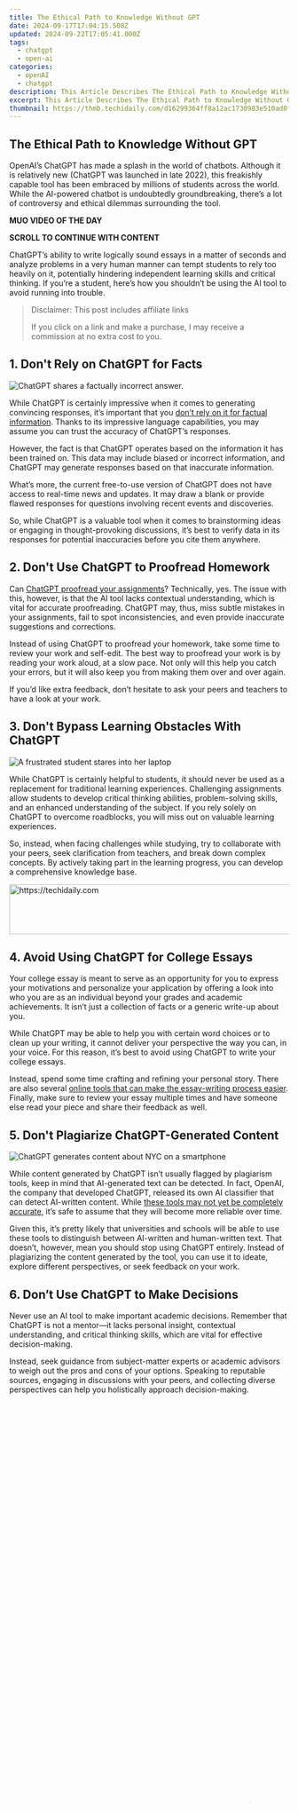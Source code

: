 ```yaml
---
title: The Ethical Path to Knowledge Without GPT
date: 2024-09-17T17:04:15.508Z
updated: 2024-09-22T17:05:41.000Z
tags:
  - chatgpt
  - open-ai
categories:
  - openAI
  - chatgpt
description: This Article Describes The Ethical Path to Knowledge Without GPT
excerpt: This Article Describes The Ethical Path to Knowledge Without GPT
thumbnail: https://thmb.techidaily.com/d16299364ff8a12ac1730983e510ad0f5d027390038abb94b7b607447c1cc871.jpg
---
```


## The Ethical Path to Knowledge Without GPT

 OpenAI’s ChatGPT has made a splash in the world of chatbots. Although it is relatively new (ChatGPT was launched in late 2022), this freakishly capable tool has been embraced by millions of students across the world. While the AI-powered chatbot is undoubtedly groundbreaking, there’s a lot of controversy and ethical dilemmas surrounding the tool.

**MUO VIDEO OF THE DAY**

**SCROLL TO CONTINUE WITH CONTENT**

 ChatGPT’s ability to write logically sound essays in a matter of seconds and analyze problems in a very human manner can tempt students to rely too heavily on it, potentially hindering independent learning skills and critical thinking. If you’re a student, here’s how you shouldn’t be using the AI tool to avoid running into trouble.

>  Disclaimer: This post includes affiliate links
>
>  If you click on a link and make a purchase, I may receive a commission at no extra cost to you.
>

## 1\. Don't Rely on ChatGPT for Facts

![ChatGPT shares a factually incorrect answer.](https://static1.makeuseofimages.com/wordpress/wp-content/uploads/2023/05/chatgpt-shares-a-factually-incorrect-answer.jpg)

 While ChatGPT is certainly impressive when it comes to generating convincing responses, it’s important that you [don’t rely on it for factual information](https://www.makeuseof.com/does-chatgpt-lie/). Thanks to its impressive language capabilities, you may assume you can trust the accuracy of ChatGPT’s responses.

 However, the fact is that ChatGPT operates based on the information it has been trained on. This data may include biased or incorrect information, and ChatGPT may generate responses based on that inaccurate information.

 What’s more, the current free-to-use version of ChatGPT does not have access to real-time news and updates. It may draw a blank or provide flawed responses for questions involving recent events and discoveries.

 So, while ChatGPT is a valuable tool when it comes to brainstorming ideas or engaging in thought-provoking discussions, it’s best to verify data in its responses for potential inaccuracies before you cite them anywhere.

## 2\. Don't Use ChatGPT to Proofread Homework

 Can [ChatGPT proofread your assignments](https://www.makeuseof.com/can-chatgpt-be-used-as-proofreader/)? Technically, yes. The issue with this, however, is that the AI tool lacks contextual understanding, which is vital for accurate proofreading. ChatGPT may, thus, miss subtle mistakes in your assignments, fail to spot inconsistencies, and even provide inaccurate suggestions and corrections.

 Instead of using ChatGPT to proofread your homework, take some time to review your work and self-edit. The best way to proofread your work is by reading your work aloud, at a slow pace. Not only will this help you catch your errors, but it will also keep you from making them over and over again.

 If you’d like extra feedback, don’t hesitate to ask your peers and teachers to have a look at your work.

## 3\. Don't Bypass Learning Obstacles With ChatGPT

![A frustrated student stares into her laptop](https://static1.makeuseofimages.com/wordpress/wp-content/uploads/2023/05/a-frustrated-student-stares-into-her-laptop.jpg)

 While ChatGPT is certainly helpful to students, it should never be used as a replacement for traditional learning experiences. Challenging assignments allow students to develop critical thinking abilities, problem-solving skills, and an enhanced understanding of the subject. If you rely solely on ChatGPT to overcome roadblocks, you will miss out on valuable learning experiences.

 So, instead, when facing challenges while studying, try to collaborate with your peers, seek clarification from teachers, and break down complex concepts. By actively taking part in the learning progress, you can develop a comprehensive knowledge base.

<!-- affiliate ads begin -->
<a href="https://appsumo.8odi.net/c/5597632/2118305/7443" target="_top" id="2118305">
  <img src="//a.impactradius-go.com/display-ad/7443-2118305" border="0" alt="https://techidaily.com" width="728" height="90"/>
</a>
<img height="0" width="0" src="https://appsumo.8odi.net/i/5597632/2118305/7443" style="position:absolute;visibility:hidden;" border="0" />
<!-- affiliate ads end -->

## 4\. Avoid Using ChatGPT for College Essays

 Your college essay is meant to serve as an opportunity for you to express your motivations and personalize your application by offering a look into who you are as an individual beyond your grades and academic achievements. It isn’t just a collection of facts or a generic write-up about you.

 While ChatGPT may be able to help you with certain word choices or to clean up your writing, it cannot deliver your perspective the way you can, in your voice. For this reason, it’s best to avoid using ChatGPT to write your college essays.

 Instead, spend some time crafting and refining your personal story. There are also several [online tools that can make the essay-writing process easier](http://makeuseof.com/tag/writing-college-admissions-essay/). Finally, make sure to review your essay multiple times and have someone else read your piece and share their feedback as well.

## 5\. Don't Plagiarize ChatGPT-Generated Content

![ChatGPT generates content about NYC on a smartphone](https://static1.makeuseofimages.com/wordpress/wp-content/uploads/2023/05/chatgpt-generates-content-about-nyc-on-a-smartphone.jpg)

 While content generated by ChatGPT isn’t usually flagged by plagiarism tools, keep in mind that AI-generated text can be detected. In fact, OpenAI, the company that developed ChatGPT, released its own AI classifier that can detect AI-written content. While [these tools may not yet be completely accurate](https://www.makeuseof.com/ai-content-detectors-dont-work/), it’s safe to assume that they will become more reliable over time.

 Given this, it’s pretty likely that universities and schools will be able to use these tools to distinguish between AI-written and human-written text. That doesn’t, however, mean you should stop using ChatGPT entirely. Instead of plagiarizing the content generated by the tool, you can use it to ideate, explore different perspectives, or seek feedback on your work.

## 6\. Don’t Use ChatGPT to Make Decisions

 Never use an AI tool to make important academic decisions. Remember that ChatGPT is not a mentor—it lacks personal insight, contextual understanding, and critical thinking skills, which are vital for effective decision-making.

 Instead, seek guidance from subject-matter experts or academic advisors to weigh out the pros and cons of your options. Speaking to reputable sources, engaging in discussions with your peers, and collecting diverse perspectives can help you holistically approach decision-making.

<!-- affiliate ads begin -->
<span id="1424529">
					<video width="864" height="1536" style="cursor:pointer"
           poster="//a.impactradius-go.com/display-clicktoplayimage/1424529.png"
           onclick="if(!this.playClicked){this.play();this.setAttribute('controls',true);this.playClicked=true;}">
	   <source src="//a.impactradius-go.com/display-ad/16446-1424529">
	   <img src="//a.impactradius-go.com/display-clicktoplayimage/1424529.png" style="border: none; height: 100%; width: 100%; object-fit: contain">
	</video>
	<div style="width:540px;text-align:center"><a href="javascript:window.open(decodeURIComponent('https%3A%2F%2Flaganoo.pxf.io%2Fc%2F5597632%2F1424529%2F16446'), '_blank');void(0);">Click here</a></div>
</span>
<img height="0" width="0" src="https://imp.pxf.io/i/5597632/1424529/16446" style="position:absolute;visibility:hidden;" border="0" />
<!-- affiliate ads end -->

## 7\. Don’t Ignore Your School’s AI-Usage Guidelines

 Your school or university may have certain dos and don’ts for using AI technology. For instance, your school may permit students to use AI for research purposes and idea generation. However, students may not be allowed to use these tools to complete their assignments or pass assessments.

 The guidelines set by your school are to ensure that students use AI tools, like ChatGPT, ethically within the academic setting. Ignoring these guidelines could lead to consequences such as disciplinary action or academic penalties. So, before you use ChatGPT for academic projects, make sure to familiarize yourself with the guidelines set by your school.

## Use ChatGPT as an Aid, Not a Learning Substitute

 Using ChatGPT as a student has its pros—as long as you use it to formulate your own ideas and are willing to put in the necessary time and research to develop a comprehensive understanding of the subject. If you are considering using ChatGPT during your educational pursuits, make sure to familiarize yourself with the best ways to integrate the tool into your academic life.

**SCROLL TO CONTINUE WITH CONTENT**

 ChatGPT’s ability to write logically sound essays in a matter of seconds and analyze problems in a very human manner can tempt students to rely too heavily on it, potentially hindering independent learning skills and critical thinking. If you’re a student, here’s how you shouldn’t be using the AI tool to avoid running into trouble.

<ins class="adsbygoogle"
     style="display:block"
     data-ad-format="autorelaxed"
     data-ad-client="ca-pub-7571918770474297"
     data-ad-slot="1223367746"></ins>

<ins class="adsbygoogle"
     style="display:block"
     data-ad-client="ca-pub-7571918770474297"
     data-ad-slot="8358498916"
     data-ad-format="auto"
     data-full-width-responsive="true"></ins>

<span class="atpl-alsoreadstyle">Also read:</span>
<div><ul>
<li><a href="https://vp-tips.techidaily.com/updated-elite-4k-screens-the-ultimate-choice-for-2024/"><u>[Updated] Elite 4K Screens – The Ultimate Choice for 2024</u></a></li>
<li><a href="https://android-location-track.techidaily.com/9-best-phone-monitoring-apps-for-google-pixel-8-drfone-by-drfone-virtual-android/"><u>9 Best Phone Monitoring Apps for Google Pixel 8 | Dr.fone</u></a></li>
<li><a href="https://tech-savvy.techidaily.com/1726221618622-2024/"><u>與時俱進：2024年最有前途的影片色彩调整软件，为影片精准配色指南</u></a></li>
<li><a href="https://technical-tips.techidaily.com/create-a-tiktok-phenomenon-the-definitive-guide-to-crafting-viral-videos/"><u>Create a TikTok Phenomenon: The Definitive Guide to Crafting Viral Videos</u></a></li>
<li><a href="https://tech-savvy.techidaily.com/descubra-os-9-principais-criadores-de-filmes-de-aniversario-virtual-para-o-ano-de-2024/"><u>Descubra Os 9 Principais Criadores De Filmes De Aniversário Virtual Para O Ano De 2024</u></a></li>
<li><a href="https://tech-savvy.techidaily.com/gratis-online-converte-facilmente-de-aac-para-mp3-com-o-movavi-sem-custo-algum/"><u>Gratis Online: Converte Facilmente De AAC Para MP3 Com O Movavi - Sem Custo Algum</u></a></li>
<li><a href="https://bypass-frp.techidaily.com/in-2024-hassle-free-ways-to-remove-frp-lock-on-vivo-v27withwithout-a-pc-by-drfone-android/"><u>In 2024, Hassle-Free Ways to Remove FRP Lock on Vivo V27with/without a PC</u></a></li>
<li><a href="https://phone-solutions.techidaily.com/in-2024-prevent-cross-site-tracking-on-infinix-smart-8-hd-and-browser-drfone-by-drfone-virtual-android/"><u>In 2024, Prevent Cross-Site Tracking on Infinix Smart 8 HD and Browser | Dr.fone</u></a></li>
<li><a href="https://phone-solutions.techidaily.com/in-2024-will-the-ipogo-get-you-banned-and-how-to-solve-it-on-xiaomi-redmi-note-12-pro-5g-drfone-by-drfone-virtual-android/"><u>In 2024, Will the iPogo Get You Banned and How to Solve It On Xiaomi Redmi Note 12 Pro 5G | Dr.fone</u></a></li>
<li><a href="https://win-dash.techidaily.com/msi-bluetooth-driver-updates-now-available-windows-1110-compatibility-guaranteed/"><u>MSI Bluetooth Driver Updates Now Available: Windows 11/10 Compatibility Guaranteed</u></a></li>
<li><a href="https://tech-savvy.techidaily.com/online-converter-voor-mpeg-4-videodateien-veerkrachtig-omzetten-naar-mp4-gratis-met-movavi-konverter/"><u>Online Converter Voor MPEG-4 Videodateien - Veerkrachtig Omzetten Naar MP4 Gratis Met Movavi Konverter</u></a></li>
<li><a href="https://tech-savvy.techidaily.com/pef-en-png-direct-converteert-voor-gratis-movavi/"><u>PEF en PNG Direct Converteert Voor Gratis - Movavi</u></a></li>
<li><a href="https://facebook.techidaily.com/reclaim-your-digital-domain-from-facebook-spies/"><u>Reclaim Your Digital Domain From Facebook Spies</u></a></li>
<li><a href="https://win11-tips.techidaily.com/wmv-vers-wma-conversion-virtuelle-and-gratuite-par-movavi/"><u>WMV Vers WMA Conversion Virtuelle & Gratuite Par Movavi</u></a></li>
</ul></div>


